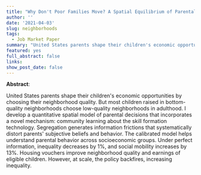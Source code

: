 ```yaml
---
title: "Why Don't Poor Families Move? A Spatial Equilibrium of Parental Decisions with Imperfect Information"
author: ''
date: '2021-04-03'
slug: neighborhoods
tags:
  - Job Market Paper
summary: "United States parents shape their children's economic opportunities by choosing their neighborhood quality. But most children raised in bottom-quality neighborhoods choose low-quality neighborhoods in adulthood. I develop a quantitative spatial model of parental decisions that incorporates a novel mechanism: community learning about the skill formation technology. Segregation generates information frictions that systematically distort parents' subjective beliefs and behavior. The calibrated model helps understand parental behavior across socioeconomic groups. Under perfect information, inequality decreases by 1%, and social mobility increases by 13%. Housing vouchers improve neighborhood quality and earnings of eligible children. However, at scale, the policy backfires, increasing inequality."
featured: yes
full_abstract: false
links:
show_post_date: false
---
```


**Abstract**:

United States parents shape their children's economic opportunities by choosing their neighborhood quality. But most children raised in bottom-quality neighborhoods choose low-quality neighborhoods in adulthood. I develop a quantitative spatial model of parental decisions that incorporates a novel mechanism: community learning about the skill formation technology. Segregation generates information frictions that systematically distort parents' subjective beliefs and behavior. The calibrated model helps understand parental behavior across socioeconomic groups. Under perfect information, inequality decreases by 1%, and social mobility increases by 13%. Housing vouchers improve neighborhood quality and earnings of eligible children. However, at scale, the policy backfires, increasing inequality.